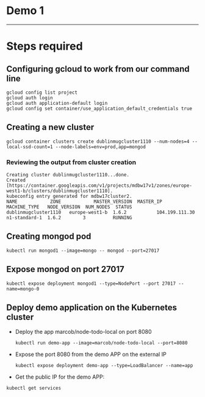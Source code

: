 # Demo 1 


---------
# Steps required 

## Configuring gcloud to work from our command line
```
gcloud config list project
gcloud auth login
gcloud auth application-default login
gcloud config set container/use_application_default_credentials true
```

## Creating a new cluster 
```
gcloud container clusters create dublinmugcluster1110 --num-nodes=4 --local-ssd-count=1 --node-labels=env=prod,app=mongod
```

### Reviewing the output from cluster creation
```
Creating cluster dublinmugcluster1110...done.
Created [https://container.googleapis.com/v1/projects/mdbw17v1/zones/europe-west1-b/clusters/dublinmugcluster1110].
kubeconfig entry generated for mdbw17cluster2.
NAME            ZONE            MASTER_VERSION  MASTER_IP       MACHINE_TYPE   NODE_VERSION  NUM_NODES  STATUS
dublinmugcluster1110   europe-west1-b  1.6.2           104.199.111.30  n1-standard-1  1.6.2        3          RUNNING
```

## Creating mongod pod
```
kubectl run mongod1 --image=mongo -- mongod --port=27017
```

## Expose mongod on port 27017
```
kubectl expose deployment mongod1 --type=NodePort --port 27017 --name=mongo-0

```


## Deploy demo application on the Kubernetes cluster
- Deploy the app marcob/node-todo-local on port 8080
	```
	kubectl run demo-app --image=marcob/node-todo-local --port=8080
	```
	
- Expose the port 8080 from the demo APP on the external IP 

	```
	kubectl expose deployment demo-app --type=LoadBalancer --name=app
	```

- Get the public IP for the demo APP:
```
kubectl get services
```